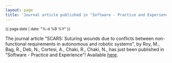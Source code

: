 ```yaml
---
layout: page
title: 'Journal article published in "Software - Practice and Experience"!'
---
```


<small>{{ page.date | date: "%-d %B %Y" }}</small>

The journal article "SCARS: Suturing wounds due to conflicts between non-functional requirements in autonomous and robotic systems", by Roy, M., Bag, R., Deb, N., Cortesi, A., Chaki, R., Chaki, N., has just been published in "Software - Practice and Experience"! Available [here](https://doi.org/10.1002/spe.3297).
